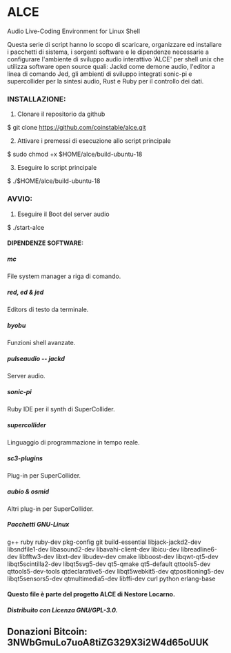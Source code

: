 # ALCE
Audio Live-Coding Environment for Linux Shell

Questa serie di script hanno lo scopo di scaricare, organizzare ed installare i pacchetti di sistema, i sorgenti software e le dipendenze necessarie a configurare l'ambiente di sviluppo audio interattivo 'ALCE' per shell unix che utilizza software open source quali: Jackd come demone audio, l'editor a linea di comando Jed, gli ambienti di sviluppo integrati sonic-pi e supercollider per la sintesi audio, Rust e Ruby per il controllo dei dati.

### INSTALLAZIONE:

1. Clonare il repositorio da github

$   git clone https://github.com/coinstable/alce.git 

2. Attivare i premessi di esecuzione allo script principale

$   sudo chmod +x $HOME/alce/build-ubuntu-18

3. Eseguire lo script principale

$   ./$HOME/alce/build-ubuntu-18

### AVVIO:

1. Eseguire il Boot del server audio

$   ./start-alce

#### DIPENDENZE SOFTWARE:

##### mc 
File system manager a riga di comando.

##### red, ed & jed
Editors di testo da terminale.

##### byobu
Funzioni shell avanzate.

##### pulseaudio -- jackd
Server audio.

##### sonic-pi
Ruby IDE per il synth di SuperCollider.

##### supercollider 
Linguaggio di programmazione in tempo reale.

##### sc3-plugins 
Plug-in per SuperCollider.

##### aubio & osmid
Altri plug-in per SuperCollider.

##### Pacchetti GNU-Linux 
g++ ruby ruby-dev pkg-config git build-essential libjack-jackd2-dev libsndfile1-dev libasound2-dev libavahi-client-dev libicu-dev libreadline6-dev libfftw3-dev libxt-dev libudev-dev cmake libboost-dev libqwt-qt5-dev libqt5scintilla2-dev libqt5svg5-dev qt5-qmake qt5-default qttools5-dev qttools5-dev-tools qtdeclarative5-dev libqt5webkit5-dev qtpositioning5-dev libqt5sensors5-dev qtmultimedia5-dev libffi-dev curl python erlang-base


#### Questo file è parte del progetto ALCE di Nestore Locarno.
##### Distribuito con Licenza GNU/GPL-3.0.
## Donazioni Bitcoin: 3NWbGmuLo7uoA8tiZG329X3i2W4d65oUUK

